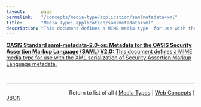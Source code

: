 ```yaml
---
layout:      page
permalink:   "/concepts/media-type/application/samlmetadata+xml"
title:       "Media Type: application/samlmetadata+xml"
description: "This document defines a MIME media type  for use with the XML serialization of Security Assertion Markup Language metadata."
---
```


**[OASIS Standard saml-metadata-2.0-os: Metadata for the OASIS Security Assertion Markup Language (SAML) V2.0](/specs/OASIS/standard/saml-metadata-2.0-os "SAML profiles require agreements between system entities regarding identifiers, binding support and endpoints, certificates and keys, and so forth. A metadata specification is useful for describing this information in a standardized way. This document defines an extensible metadata format for SAML system entities, organized by roles that reflect SAML profiles. Such roles include that of Identity Provider, Service Provider, Affiliation, Attribute Authority, Attribute Consumer, and Policy Decision Point."):** [This document defines a MIME media type  for use with the XML serialization of Security Assertion Markup Language metadata.](http://docs.oasis-open.org/security/saml/v2.0/saml-metadata-2.0-os.pdf#page=37 "Read documentation for Media Type &#34;application/samlmetadata+xml&#34;")

<br/>
<hr/>

<p style="float : left"><a href="./application/samlmetadata+xml.json" title="JSON representing this particular Web Concept value">JSON</a></p>
<p style="text-align: right">Return to list of all ( <a href="../media-types">Media Types</a> | <a href="../">Web Concepts</a> )</p>
